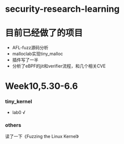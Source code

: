 # security-research-learning

# 目前已经做了的项目
- AFL-fuzz源码分析
- malloclab实现tiny_malloc
- 插件写了一半
- 分析了eBPF的jit和verifier流程，和几个相关CVE

# Week10,5.30-6.6
### tiny_kernel
- lab0 √
### others
读了一下《Fuzzing the Linux Kernel》
